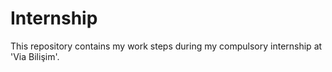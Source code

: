 # Internship
This repository contains my work steps during my compulsory internship at 'Via Bilişim'.
